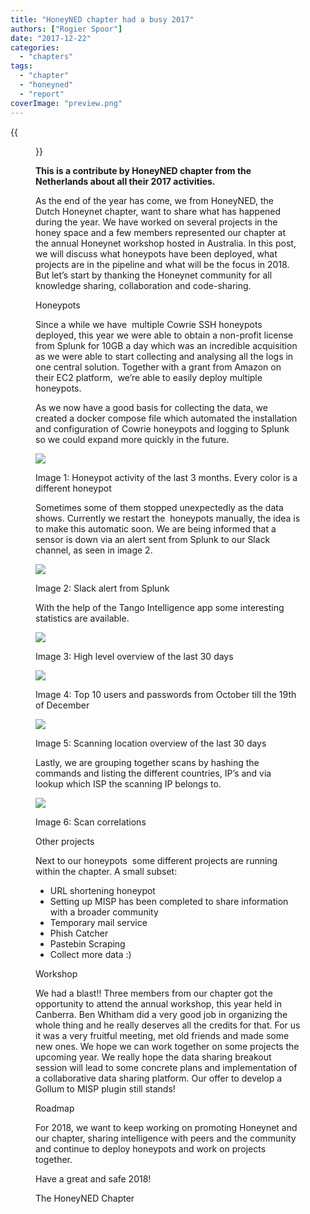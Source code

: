 ```yaml
---
title: "HoneyNED chapter had a busy 2017"
authors: ["Rogier Spoor"]
date: "2017-12-22"
categories: 
  - "chapters"
tags: 
  - "chapter"
  - "honeyned"
  - "report"
coverImage: "preview.png"
---
```

{{<figure src="images/banner.png" alt="Banner" width="50%">}}

**This is a contribute by HoneyNED chapter from the Netherlands about all their 2017 activities.**

As the end of the year has come, we from HoneyNED, the Dutch Honeynet chapter, want to share what has happened during the year. We have worked on several projects in the honey space and a few members represented our chapter at the annual Honeynet workshop hosted in Australia. In this post, we will discuss what honeypots have been deployed, what projects are in the pipeline and what will be the focus in 2018. But let’s start by thanking the Honeynet community for all knowledge sharing, collaboration and code-sharing.

Honeypots

Since a while we have  multiple Cowrie SSH honeypots deployed, this year we were able to obtain a non-profit license from Splunk for 10GB a day which was an incredible acquisition as we were able to start collecting and analysing all the logs in one central solution. Together with a grant from Amazon on their EC2 platform,  we’re able to easily deploy multiple honeypots.

As we now have a good basis for collecting the data, we created a docker compose file which automated the installation and configuration of Cowrie honeypots and logging to Splunk so we could expand more quickly in the future.

 

![](https://lh4.googleusercontent.com/oNpUujCbOIuQBHbJTTeaLLGjHvNKJqv4vL1mx0w4_wFBUtVwuZc9NQBbwyc4Etqv8UiF07UlFNV0YY9alnfCYTMlK7_TSAvV37SJF-vWdwDJGs9lNa9RBepWsszvyvatH-h5igLM)

Image 1: Honeypot activity of the last 3 months. Every color is a different honeypot

Sometimes some of them stopped unexpectedly as the data shows. Currently we restart the  honeypots manually, the idea is to make this automatic soon. We are being informed that a sensor is down via an alert sent from Splunk to our Slack channel, as seen in image 2.

![](https://lh6.googleusercontent.com/Wx28FNQAvvEfcB8qMRnfARAz4XWEaryHVnrklLJ0tLu5np7kLsA4QL1vhC33ANndi0mDamGrmGkSe1NrN_bkn4wHDCS34SoznsDtvkZl-hFuxesaA_GRrHCeuUOmR7tO-b5oUYXG)

Image 2: Slack alert from Splunk

With the help of the Tango Intelligence app some interesting statistics are available.

![](https://lh4.googleusercontent.com/5zDmlNz-UMlAYyqJWhRiHVUzmoOwmgewBgO6KMSrS_jWnpOzlezRlna6-AHNKwJl0sKPVjvMlmem_XpZH20JUqX8uABeHeiDjaCN6QynFI4k7NOQBccKLbjZuHJZpNkJtoy88ss6)

Image 3: High level overview of the last 30 days

![](https://lh5.googleusercontent.com/Z6aAt2c0CJThc6I1IdHv7s1_75ktqz2bQJXohZrzIzsYQezadrPFqpOacQKF5HXGcykVfv9kYeZ5IucrfEhcostWU7j-WGL3IZMpTM3ECFXRFx16nykQIaZuDJWi7vJNVK5tbl3A)

Image 4: Top 10 users and passwords from October till the 19th of December

![](https://lh5.googleusercontent.com/Ep3p_xN1wplWkgBalo7ihI0fSDbpV0o_hh6lSDcHGEOZdc_IoBbHpMPj_H994CZ-mcc3n9abLNaLpqOfRVmH7WWe7stx58vjSqpXsY6qQxMB4MLLPQUL80pldww76WfRzZHK69pN)

Image 5: Scanning location overview of the last 30 days

Lastly, we are grouping together scans by hashing the commands and listing the different countries, IP’s and via lookup which ISP the scanning IP belongs to.

![](https://lh4.googleusercontent.com/K7EQEXy90T1Y72hxxLfSZC6hK2s-kYiQ7CpIdFmDDCIQ2yCqean3CJNTDzt4Pragem5DoY_r0Mud54iItZLrMdN-bTJ2zojBR90LZxfvdCzAFghERn2zj45wCsDBr-uUmqZy8cbS)

Image 6: Scan correlations

Other projects

Next to our honeypots  some different projects are running within the chapter. A small subset:

- URL shortening honeypot
- Setting up MISP has been completed to share information with a broader community
- Temporary mail service
- Phish Catcher
- Pastebin Scraping
- Collect more data :)

Workshop

We had a blast!! Three members from our chapter got the opportunity to attend the annual workshop, this year held in Canberra. Ben Whitham did a very good job in organizing the whole thing and he really deserves all the credits for that. For us it was a very fruitful meeting, met old friends and made some new ones. We hope we can work together on some projects the upcoming year. We really hope the data sharing breakout session will lead to some concrete plans and implementation of a collaborative data sharing platform. Our offer to develop a Gollum to MISP plugin still stands!

Roadmap

For 2018, we want to keep working on promoting Honeynet and our chapter, sharing intelligence with peers and the community and continue to deploy honeypots and work on projects together.

Have a great and safe 2018!

The HoneyNED Chapter
